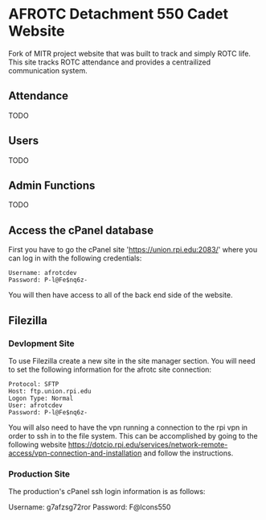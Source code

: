 # AFROTC Detachment 550 Cadet Website
Fork of MITR project website that was built to track and simply ROTC life. This site tracks ROTC attendance and provides a centrailized communication system.

## Attendance
TODO

## Users 
TODO

## Admin Functions
TODO


## Access the cPanel database
First you have to go the cPanel site 'https://union.rpi.edu:2083/' where you can log in with the following credentials:
```
Username: afrotcdev
Password: P-l@Fe$nq6z-
```
You will then have access to all of the back end side of the website.


## Filezilla

### Devlopment Site
To use Filezilla create a new site in the site manager section. You will need to set the following information for the 
afrotc site connection:

```
Protocol: SFTP
Host: ftp.union.rpi.edu
Logon Type: Normal
User: afrotcdev
Password: P-l@Fe$nq6z-
```

You will also need to have the vpn running a connection to the rpi vpn in order to ssh in to the file system. This can 
be accomplished by going to the following website 
https://dotcio.rpi.edu/services/network-remote-access/vpn-connection-and-installation and follow the instructions.

### Production Site

The production's cPanel ssh login information is as follows: 
   
   Username: g7afzsg72ror
   Password: F@lcons550